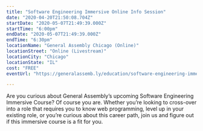 ```yaml
---
title: "Software Engineering Immersive Online Info Session"
date: "2020-04-20T21:50:08.704Z"
startDate: "2020-05-07T21:49:39.000Z"
startTime: "6:00pm"
endDate: "2020-05-07T21:49:39.000Z"
endTime: "6:30pm"
locationName: "General Assembly Chicago (Online)"
locationStreet: "Online (Livestream)"
locationCity: "Chicago"
locationState: "IL"
cost: "FREE"
eventUrl: "https://generalassemb.ly/education/software-engineering-immersive/chicago/learn-more/12921"

---
```


Are you curious about General Assembly’s upcoming Software Engineering Immersive Course? Of course you are. Whether you’re looking to cross-over into a role that requires you to know web programming, level up in your existing role, or you’re curious about this career path, join us and figure out if this immersive course is a fit for you.

